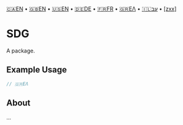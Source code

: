 <!--
 🇬🇷ΕΛ Read Me.md

 This source file is part of the SDG open source project.
 https://example.github.io/SDG/SDG

 Copyright ©2019 John Doe and the SDG project contributors.
 ©2019

 Soli Deo gloria.

 Licensed under the Apache Licence, Version 2.0.
 See http://www.apache.org/licenses/LICENSE-2.0 for licence information.
 -->

[🇨🇦EN](🇨🇦EN%20Read%20Me.md) • [🇬🇧EN](🇬🇧EN%20Read%20Me.md) • [🇺🇸EN](🇺🇸EN%20Read%20Me.md) • [🇩🇪DE](🇩🇪DE%20Read%20Me.md) • [🇫🇷FR](🇫🇷FR%20Read%20Me.md) • [🇬🇷ΕΛ](🇬🇷ΕΛ%20Read%20Me.md) • [🇮🇱עב](🇮🇱עב%20Read%20Me.md) • [[zxx]]([zxx]%20Read%20Me.md)

# SDG

A package.

## Example Usage

```swift
// 🇬🇷ΕΛ
```

## About

...
